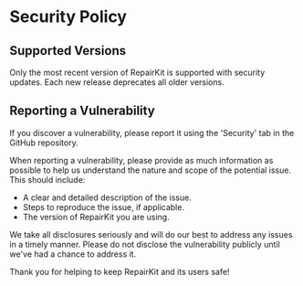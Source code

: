 # Security Policy

## Supported Versions

Only the most recent version of RepairKit is supported with security updates. Each new release deprecates all older
versions.

## Reporting a Vulnerability

If you discover a vulnerability, please report it using the 'Security' tab in the GitHub repository.

When reporting a vulnerability, please provide as much information as possible to help us understand the nature and
scope of the potential issue. This should include:

- A clear and detailed description of the issue.
- Steps to reproduce the issue, if applicable.
- The version of RepairKit you are using.

We take all disclosures seriously and will do our best to address any issues in a timely manner. Please do not disclose
the vulnerability publicly until we've had a chance to address it.

Thank you for helping to keep RepairKit and its users safe!

